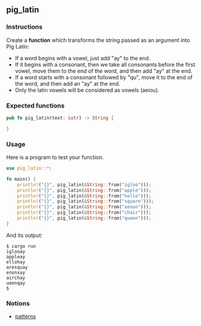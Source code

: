 ## pig_latin

### Instructions

Create a **function** which transforms the string passed as an argument into Pig Latin:

- If a word begins with a vowel, just add "ay" to the end.
- If it begins with a consonant, then we take all consonants before the first vowel, move them to the end of the word, and then add "ay" at the end.
- If a word starts with a consonant followed by "qu", move it to the end of the word, and then add an "ay" at the end.
- Only the latin vowels will be considered as vowels (aeiou).

### Expected functions

```rust
pub fn pig_latin(text: &str) -> String {

}
```

### Usage

Here is a program to test your function.

```rust
use pig_latin::*;

fn main() {
    println!("{}", pig_latin(&String::from("igloo")));
    println!("{}", pig_latin(&String::from("apple")));
    println!("{}", pig_latin(&String::from("hello")));
    println!("{}", pig_latin(&String::from("square")));
    println!("{}", pig_latin(&String::from("xenon")));
    println!("{}", pig_latin(&String::from("chair")));
    println!("{}", pig_latin(&String::from("queen")));
}
```

And its output:

```console
$ cargo run
iglooay
appleay
ellohay
aresquay
enonxay
airchay
ueenqay
$
```

### Notions

- [patterns](https://doc.rust-lang.org/book/ch18-00-patterns.html)
